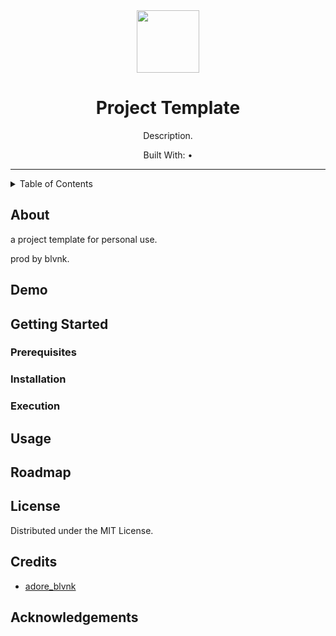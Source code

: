 <div align="center"> <!-- use align as CSS is not allowed on GitHub markdown https://github.com/orgs/community/discussions/22728 -->
  <img src="<logo_path>" alt="" width=100> <!-- Logo -->
  <h1>Project Template</h1> <!-- Project Name -->
  <p> <!-- Description -->
    Description.
  </p>
  <p> <!-- Built With -->
    Built With: &bull;
  </p>
</div>

---

<details>
<summary>Table of Contents</summary>

- [About](#about)
- [Demo](#demo)
- [Getting Started](#getting-started)
  - [Prerequisites](#prerequisites)
  - [Installation](#installation)
  - [Execution](#execution)
- [Usage](#usage)
- [Roadmap](#roadmap)
</details>

## About

a project template for personal use.

prod by blvnk.

## Demo

## Getting Started

### Prerequisites

### Installation

### Execution

## Usage

## Roadmap

## License <!-- omit in toc -->

Distributed under the MIT License.

## Credits <!-- omit in toc -->

- [adore_blvnk](https://x.com/adore_blvnk)

## Acknowledgements  <!-- omit in toc -->

<!-- Inspired by Best-README-Template (https://github.com/othneildrew/Best-README-Template) -->
<!-- Table of Contents generated by Markdown All in One (https://github.com/yzhang-gh/vscode-markdown) -->

<!--
Helpful notes:
- insert a centred image with
  <img src="" alt="" width="" align="center">
-->